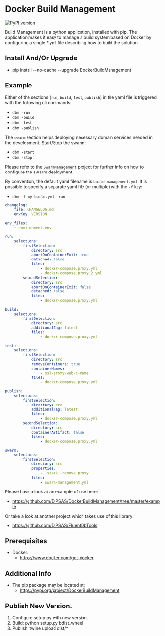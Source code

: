 # Docker Build Management

[![PyPI version](https://badge.fury.io/py/DockerBuildManagement.svg)](https://badge.fury.io/py/DockerBuildManagement)

Build Management is a python application, installed with pip.
The application makes it easy to manage a build system based on Docker by configuring a single *.yml file describing how to build the solution.

## Install And/Or Upgrade
- pip install --no-cache --upgrade DockerBuildManagement

## Example

Either of the sections (`run`, `build`, `test`, `publish`) in the yaml file is triggered with the following cli commands:
- `dbm -run`
- `dbm -build`
- `dbm -test`
- `dbm -publish`

The `swarm` section helps deploying necessary domain services needed in the development.
Start/Stop the swarm:
- `dbm -start`
- `dbm -stop`

Please refer to the [`SwarmManagement`](https://github.com/DIPSAS/SwarmManagement) project for further info on how to configure the swarm deployment.

By convention, the default yaml filename is `build-management.yml`.
It is possible to specify a separate yaml file (or multiple) with the `-f` key:
- `dbm -f my-build.yml -run`

```yml
changelog:
    file: CHANGELOG.md
    envKey: VERSION

env_files: 
    - environment.env

run:
    selections:
        firstSelection:
            directory: src
            abortOnContainerExit: true
            detached: false
            files:
                - docker-compose.proxy.yml
                - docker-compose.proxy.2.yml
        secondSelection:
            directory: src
            abortOnContainerExit: false
            detached: false
            files:
                - docker-compose.proxy.yml

build:
    selections:
        firstSelection:
            directory: src
            additionalTag: latest
            files:
                - docker-compose.proxy.yml

test:
    selections:
        firstSelection:
            directory: src
            removeContainers: true
            containerNames:
                - ssl-proxy-web-c-name
            files:
                - docker-compose.proxy.yml

publish:
    selections:
        firstSelection:
            directory: src
            additionalTag: latest
            files:
                - docker-compose.proxy.yml
        secondSelection:
            directory: src
            containerArtifact: false
            files:
                - docker-compose.proxy.yml

swarm:
    selections:
        firstSelection:
            directory: src
            properties:
                - -stack -remove proxy
            files:
                - swarm-management.yml
```

Please have a look at an example of use here:
- https://github.com/DIPSAS/DockerBuildManagement/tree/master/example

Or take a look at another project which takes use of this library:
- https://github.com/DIPSAS/FluentDbTools

## Prerequisites
- Docker:
    - https://www.docker.com/get-docker

## Additional Info
- The pip package may be located at:
    - https://pypi.org/project/DockerBuildManagement

## Publish New Version.
1. Configure setup.py with new version.
2. Build: python setup.py bdist_wheel
3. Publish: twine upload dist/*
